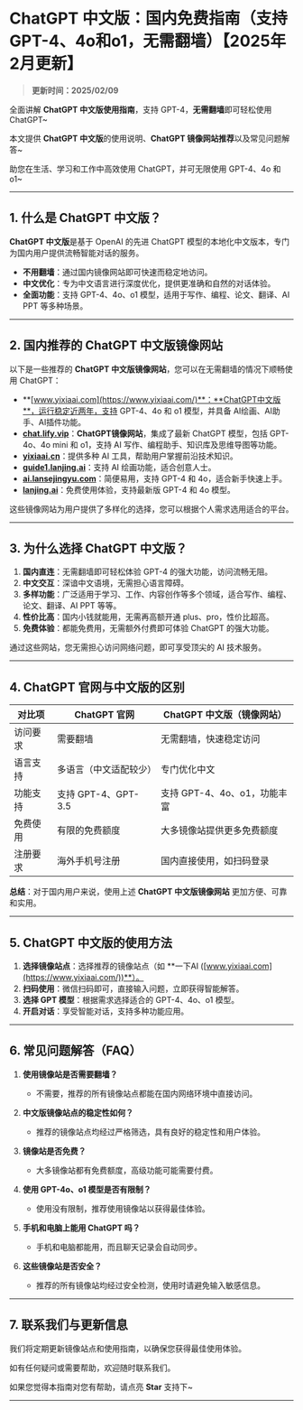 # ChatGPT 中文版：国内免费指南（支持 GPT-4、4o和o1，无需翻墙）【2025年2月更新】 

> **更新时间：2025/02/09**   

全面讲解 **ChatGPT 中文版使用指南**，支持 GPT-4，**无需翻墙**即可轻松使用 ChatGPT~

本文提供 **ChatGPT 中文版**的使用说明、**ChatGPT 镜像网站推荐**以及常见问题解答~

助您在生活、学习和工作中高效使用 ChatGPT，并可无限使用 GPT-4、4o 和 o1~

---

## 1. 什么是 ChatGPT 中文版？

**ChatGPT 中文版**是基于 OpenAI 的先进 ChatGPT 模型的本地化中文版本，专门为国内用户提供流畅智能对话的服务。

- **不用翻墙**：通过国内镜像网站即可快速而稳定地访问。
- **中文优化**：专为中文语言进行深度优化，提供更准确和自然的对话体验。
- **全面功能**：支持 GPT-4、4o、o1 模型，适用于写作、编程、论文、翻译、AI PPT 等多种场景。

---

## 2. 国内推荐的 ChatGPT 中文版镜像网站

以下是一些推荐的 **ChatGPT 中文版镜像网站**，您可以在无需翻墙的情况下顺畅使用 ChatGPT：
- **[www.yixiaai.com](https://www.yixiaai.com/)**：**ChatGPT中文版**，运行稳定近两年，支持 GPT-4、4o 和 o1 模型，并具备 AI绘画、AI助手、AI插件功能。
- **[chat.lify.vip](https://chat.lify.vip/)**：**ChatGPT镜像网站**，集成了最新 ChatGPT 模型，包括 GPT-4o、4o mini 和 o1，支持 AI 写作、编程助手、知识库及思维导图等功能。
- **[yixiaai.cn](https://yixiaai.cn/)**：提供多种 AI 工具，帮助用户掌握前沿技术知识。
- **[guide1.lanjing.ai](https://guide1.lanjing.ai/)**：支持 AI 绘画功能，适合创意人士。
- **[ai.lansejingyu.com](https://ai.lansejingyu.com/)**：简便易用，支持 GPT-4 和 4o，适合新手快速上手。
- **[lanjing.ai](https://lanjing.ai/)**：免费使用体验，支持最新版 GPT-4 和 4o 模型。

这些镜像网站为用户提供了多样化的选择，您可以根据个人需求选用适合的平台。

---

## 3. 为什么选择 ChatGPT 中文版？

1. **国内直连**：无需翻墙即可轻松体验 GPT-4 的强大功能，访问流畅无阻。
2. **中文交互**：深谙中文语境，无需担心语言障碍。
3. **多样功能**：广泛适用于学习、工作、内容创作等多个领域，适合写作、编程、论文、翻译、AI PPT 等等。
4. **性价比高**：国内小钱就能用，无需再高额开通 plus、pro，性价比超高。
5. **免费体验**：都能免费用，无需额外付费即可体验 ChatGPT 的强大功能。

通过这些网站，您无需担心访问网络问题，即可享受顶尖的 AI 技术服务。

---

## 4. ChatGPT 官网与中文版的区别

| 对比项          | ChatGPT 官网                     | ChatGPT 中文版（镜像网站）         |
|-----------------|---------------------------------|-----------------------------------|
| 访问要求        | 需要翻墙                         | 无需翻墙，快速稳定访问            |
| 语言支持        | 多语言（中文适配较少）           | 专门优化中文                      |
| 功能支持        | 支持 GPT-4、GPT-3.5              | 支持 GPT-4、4o、o1，功能丰富      |
| 免费使用        | 有限的免费额度                  | 大多镜像站提供更多免费额度        |
| 注册要求        | 海外手机号注册                  | 国内直接使用，如扫码登录          |

**总结**：对于国内用户来说，使用上述 **ChatGPT 中文版镜像网站** 更加方便、可靠和实用。

---

## 5. ChatGPT 中文版的使用方法

1. **选择镜像站点**：选择推荐的镜像站点（如 **一下AI ([www.yixiaai.com](https://www.yixiaai.com/))**）。
2. **扫码使用**：微信扫码即可，直接输入问题，立即获得智能解答。
3. **选择 GPT 模型**：根据需求选择适合的 GPT-4、4o、o1 模型。
4. **开启对话**：享受智能对话，支持多种功能应用。

---

## 6. 常见问题解答（FAQ）

1. **使用镜像站是否需要翻墙？**
   - 不需要，推荐的所有镜像站点都能在国内网络环境中直接访问。

2. **中文版镜像站点的稳定性如何？**
   - 推荐的镜像站点均经过严格筛选，具有良好的稳定性和用户体验。

3. **镜像站是否免费？**
   - 大多镜像站都有免费额度，高级功能可能需要付费。

4. **使用 GPT-4o、o1 模型是否有限制？**
   - 使用没有限制，推荐使用镜像站以获得最佳体验。

5. **手机和电脑上能用 ChatGPT 吗？**
   - 手机和电脑都能用，而且聊天记录会自动同步。

6. **这些镜像站是否安全？**
   - 推荐的所有镜像站均经过安全检测，使用时请避免输入敏感信息。

---

## 7. 联系我们与更新信息

我们将定期更新镜像站点和使用指南，以确保您获得最佳使用体验。

如有任何疑问或需要帮助，欢迎随时联系我们。

如果您觉得本指南对您有帮助，请点亮 **Star** 支持下~

---
